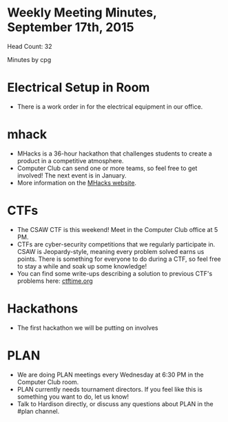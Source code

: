 # Weekly Meeting Minutes, September 17th, 2015

Head Count: 32

Minutes by cpg

# Electrical Setup in Room

- There is a work order in for the electrical equipment in our office.

# mhack

- MHacks is a 36-hour hackathon that challenges students to create a product in a competitive atmosphere.
- Computer Club can send one or more teams, so feel free to get involved! The next event is in January.
- More information on the [MHacks website](http://mhacks.org).

# CTFs

- The CSAW CTF is this weekend! Meet in the Computer Club office at 5 PM.
- CTFs are cyber-security competitions that we regularly participate in. CSAW is Jeopardy-style, meaning every problem solved earns us points. There is something for everyone to do during a CTF, so feel free to stay a while and soak up some knowledge!
- You can find some write-ups describing a solution to previous CTF's problems here: [ctftime.org](https://ctftime.org/writeups)

# Hackathons

- The first hackathon we will be putting on involves 

# PLAN

- We are doing PLAN meetings every Wednesday at 6:30 PM in the Computer Club room.
- PLAN currently needs tournament directors. If you feel like this is something you want to do, let us know!
- Talk to Hardison directly, or discuss any questions about PLAN in the #plan channel.
